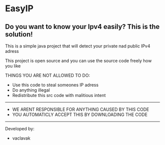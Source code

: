# EasyIP
Do you want to know your Ipv4 easily? This is the solution!
----------------------------------------------------------------------
This is a simple java project that will detect your private nad public IPv4 adress


This project is open source and you can use the source code freely how you like

THINGS YOU ARE NOT ALLOWED TO DO:
- Use this code to steal someones IP adress
- Do anything illegal
- Redistribute this src code with malitious intent
----------------------------------------------------------------------
- WE ARENT RESPONSIBLE FOR ANYTHING CAUSED BY THIS CODE
- YOU AUTOMATICLY ACCEPT THIS BY DOWNLOADING THE CODE
----------------------------------------------------------------------

Developed by:
- vaclavak
